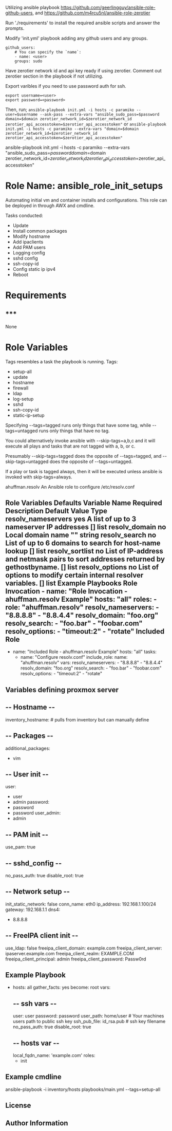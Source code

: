 Utilizing ansible playbook https://github.com/geerlingguy/ansible-role-github-users, and https://github.com/m4rcu5nl/ansible-role-zerotier

Run './requirements' to install the required ansible scripts and answer the prompts.

Modify 'init.yml' playbook adding any github users and any groups. 
```
github_users:
    # You can specify the `name`:
    - name: <user>
    groups: sudo
```
Have zerotier network id and api key ready if using zerotier. Comment out zerotier section in the playbook if not utilizing.


Export varibles if you need to use password auth for ssh.
```
export username=<user>
export password=<password>
```

Then, run;
`ansible-playbook init.yml -i hosts -c paramiko --user=$username --ask-pass --extra-vars "ansible_sudo_pass=$password domain=$domain zerotier_network_id=$zerotier_network_id zerotier_api_accesstoken=$zerotier_api_accesstoken"`
or
`ansible-playbook init.yml -i hosts -c paramiko --extra-vars "domain=$domain zerotier_network_id=$zerotier_network_id zerotier_api_accesstoken=$zerotier_api_accesstoken"`

ansible-playbook init.yml -i hosts -c paramiko --extra-vars "ansible_sudo_pass=$password domain=$domain zerotier_network_id=$zerotier_network_id zerotier_api_accesstoken=$zerotier_api_accesstoken"



Role Name: ansible_role_init_setups
===================================

Automating initial vm and container installs and configurations. This role can be deployed in through AWX and cmdline.

Tasks conducted:
- Update
- Install common packages
- Modify hostname
- Add ipaclients
- Add PAM users
- Logging config
- sshd config
- ssh-copy-id
- Config static ip ipv4
- Reboot

Requirements
============

## *** ##
None


Role Variables
==============
Tags resembles a task the playbook is running.
Tags:
- setup-all
- update
- hostname
- firewall
- ldap
- log-setup
- sshd
- ssh-copy-id
- static-ip-setup

Specifying --tags=tagged runs only things that have some tag, while --tags=untagged runs only things that have no tag.

You could alternatively invoke ansible with --skip-tags=a,b,c and it will execute all plays and tasks that are not tagged with a, b, or c.

Presumably --skip-tags=tagged does the opposite of --tags=tagged, and --skip-tags=untagged does the opposite of --tags=untagged.

If a play or task is tagged always, then it will be executed unless ansible is invoked with skip-tags=always.



ahuffman.resolv
An Ansible role to configure /etc/resolv.conf

Role Variables
Defaults
Variable Name Required  Description Default Value Type
resolv_nameservers  yes A list of up to 3 nameserver IP addresses []  list
resolv_domain no  Local domain name ""  string
resolv_search no  List of up to 6 domains to search for host-name lookup  []  list
resolv_sortlist no  List of IP-address and netmask pairs to sort addresses returned by gethostbyname. []  list
resolv_options  no  List of options to modify certain internal resolver variables.  []  list
Example Playbooks
Role Invocation
    - name: "Role Invocation - ahuffman.resolv Example"
      hosts: "all"
      roles:
        - role: "ahuffman.resolv"
          resolv_nameservers:
            - "8.8.8.8"
            - "8.8.4.4"
          resolv_domain: "foo.org"
          resolv_search:
            - "foo.bar"
            - "foobar.com"
          resolv_options:
            - "timeout:2"
            - "rotate"
Included Role
---
- name: "Included Role - ahuffman.resolv Example"
  hosts: "all"
  tasks:
    - name: "Configure resolv.conf"
      include_role:
        name: "ahuffman.resolv"
      vars:
        resolv_nameservers:
          - "8.8.8.8"
          - "8.8.4.4"
        resolv_domain: "foo.org"
        resolv_search:
          - "foo.bar"
          - "foobar.com"
        resolv_options:
          - "timeout:2"
          - "rotate"



Variables defining proxmox server
---------------------------------
## -- Hostname -- ##
inventory_hostname: # pulls from inventory but can manually define

## -- Packages -- ##
additional_packages:
  - vim

## -- User init -- ##
user:
  - user
  - admin
password:
  - password
  - password
user_admin:
  - admin

## -- PAM init -- ##
use_pam: true

## -- sshd_config -- ##
no_pass_auth: true
disable_root: true

## -- Network setup -- ##
init_static_network: false
conn_name: eth0
ip_address: 192.168.1.100/24
gateway: 192.168.1.1
dns4:
  - 8.8.8.8

## -- FreeIPA client init -- ##
use_ldap: false
freeipa_client_domain: example.com
freeipa_client_server: ipaserver.example.com
freeipa_client_realm: EXAMPLE.COM
freeipa_client_principal: admin
freeipa_client_password: Passw0rd

Example Playbook
----------------

- hosts: all
  gather_facts: yes
  become: root
  vars:
    ## -- ssh vars -- ##
    user: user
    password: password
    user_path: home/user # Your machines users path to public ssh key
    ssh_pub_file: id_rsa.pub # ssh key filename
    no_pass_auth: true
    disable_root: true
    ## -- hosts var -- ##
    local_fqdn_name: 'example.com'
  roles:
    - init


Example cmdline
---------------
ansible-playbook -i inventory/hosts playbooks/main.yml --tags=setup-all


License
-------



Author Information
------------------
